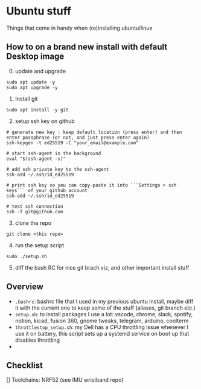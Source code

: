 # Ubuntu stuff

Things that come in handy when (re)installing ubuntu/linux


## How to on a brand new install with default Desktop image
0) update and upgrade
```shell
sudo apt update -y
sudo apt upgrade -y
```
1) Install git 
```shell
sudo apt install -y git
```
2) setup ssh key on github
```shell
# generate new key : keep default location (press enter) and then enter passphrase (or not, and just press enter again)
ssh-keygen -t ed25519 -C "your_email@example.com"

# start ssh-agent in the background
eval "$(ssh-agent -s)"

# add ssh private key to the ssh-agent
ssh-add ~/.ssh/id_ed25519

# print ssh key so you can copy-paste it into ```Settings > ssh keys``` of your github account
ssh-add ~/.ssh/id_ed25519

# test ssh connection 
ssh -T git@github.com

```
3) clone the repo
```shell
git clone <this repo>
```

4) run the setup script

```shell
sudo ./setup.sh
```

5) diff the bash RC for nice git brach viz, and other important install stuff

## Overview
* ```.bashrc```: bashrc file that I used in my previous ubuntu install, maybe diff it with the current one to keep some of the stuff (aliases, git branch etc.)
* ```setup.sh```: to install packages I use a lot: vscode, chrome, slack, spotify, notion, kicad, fusion 360, gnome tweaks, telegram, arduino, coolterm
* ```throttlestop_setup.sh```: my Dell has a CPU throttling issue whenever I use it on battery, this script sets up a systemd service on boot up that disables throttling
*  

## Checklist
[] Toolchains: NRF52 (see IMU wristband repo)